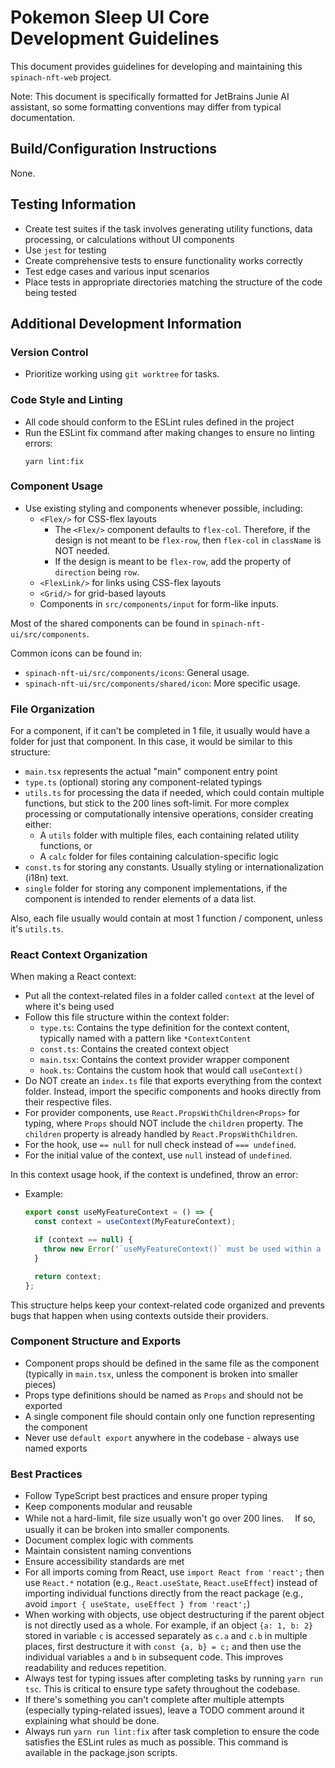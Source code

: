 # Pokemon Sleep UI Core Development Guidelines

This document provides guidelines for developing and maintaining this `spinach-nft-web` project.

Note: This document is specifically formatted for JetBrains Junie AI assistant, so some formatting conventions may differ from typical documentation.

## Build/Configuration Instructions

None.

## Testing Information

- Create test suites if the task involves generating utility functions, data processing, or calculations without UI components
- Use `jest` for testing
- Create comprehensive tests to ensure functionality works correctly
- Test edge cases and various input scenarios
- Place tests in appropriate directories matching the structure of the code being tested

## Additional Development Information

### Version Control

- Prioritize working using `git worktree` for tasks.

### Code Style and Linting

- All code should conform to the ESLint rules defined in the project
- Run the ESLint fix command after making changes to ensure no linting errors:
  ```
  yarn lint:fix
  ```

### Component Usage

- Use existing styling and components whenever possible, including:
    - `<Flex/>` for CSS-flex layouts
        - The `<Flex/>` component defaults to `flex-col`. Therefore, if the design is not meant to be `flex-row`, then `flex-col` in `className` is NOT needed.
        - If the design is meant to be `flex-row`, add the property of `direction` being `row`.
    - `<FlexLink/>` for links using CSS-flex layouts
    - `<Grid/>` for grid-based layouts
    - Components in `src/components/input` for form-like inputs.

Most of the shared components can be found in `spinach-nft-ui/src/components`.

Common icons can be found in:
- `spinach-nft-ui/src/components/icons`: General usage.
- `spinach-nft-ui/src/components/shared/icon`: More specific usage.

### File Organization

For a component, if it can't be completed in 1 file, it usually would have a folder for just that component.
In this case, it would be similar to this structure:
- `main.tsx` represents the actual "main" component entry point
- `type.ts` (optional) storing any component-related typings
- `utils.ts` for processing the data if needed, which could contain multiple functions,
  but stick to the 200 lines soft-limit. For more complex processing or computationally intensive operations, consider creating either:
    - A `utils` folder with multiple files, each containing related utility functions, or
    - A `calc` folder for files containing calculation-specific logic
- `const.ts` for storing any constants. Usually styling or internationalization (i18n) text.
- `single` folder for storing any component implementations, if the component is intended to render elements of a data list.

Also, each file usually would contain at most 1 function / component, unless it's `utils.ts`.

### React Context Organization

When making a React context:

- Put all the context-related files in a folder called `context` at the level of where it's being used
- Follow this file structure within the context folder:
    - `type.ts`: Contains the type definition for the context content, typically named with a pattern like `*ContextContent`
    - `const.ts`: Contains the created context object
    - `main.tsx`: Contains the context provider wrapper component
    - `hook.ts`: Contains the custom hook that would call `useContext()`
- Do NOT create an `index.ts` file that exports everything from the context folder. Instead, import the specific components and hooks directly from their respective files.
- For provider components, use `React.PropsWithChildren<Props>` for typing, where `Props` should NOT include the `children` property. The `children` property is already handled by `React.PropsWithChildren`.
- For the hook, use `== null` for null check instead of `=== undefined`.
- For the initial value of the context, use `null` instead of `undefined`.

In this context usage hook, if the context is undefined, throw an error:
- Example:
  ```typescript
  export const useMyFeatureContext = () => {
    const context = useContext(MyFeatureContext);

    if (context == null) {
      throw new Error('`useMyFeatureContext()` must be used within a <MyFeatureProvider/>');
    }

    return context;
  };
  ```

This structure helps keep your context-related code organized and prevents bugs that happen when using contexts outside their providers.

### Component Structure and Exports

- Component props should be defined in the same file as the component
  (typically in `main.tsx`, unless the component is broken into smaller pieces)
- Props type definitions should be named as `Props` and should not be exported
- A single component file should contain only one function representing the component
- Never use `default export` anywhere in the codebase - always use named exports

### Best Practices

- Follow TypeScript best practices and ensure proper typing
- Keep components modular and reusable
- While not a hard-limit, file size usually won't go over 200 lines.
　If so, usually it can be broken into smaller components.
- Document complex logic with comments
- Maintain consistent naming conventions
- Ensure accessibility standards are met
- For all imports coming from React, use `import React from 'react';` then use `React.*` notation (e.g., `React.useState`, `React.useEffect`) instead of importing individual functions directly from the react package (e.g., avoid `import { useState, useEffect } from 'react';`)
- When working with objects, use object destructuring if the parent object is not directly used as a whole.
  For example, if an object `{a: 1, b: 2}` stored in variable `c` is accessed separately as `c.a` and `c.b`
  in multiple places, first destructure it with `const {a, b} = c;` and then use the individual variables
  `a` and `b` in subsequent code. This improves readability and reduces repetition.
- Always test for typing issues after completing tasks by running `yarn run tsc`. This is critical to ensure type safety throughout the codebase.
- If there's something you can't complete after multiple attempts (especially typing-related issues), leave a TODO comment around it explaining what should be done.
- Always run `yarn run lint:fix` after task completion to ensure the code satisfies the ESLint rules as much as possible. This command is available in the package.json scripts.
